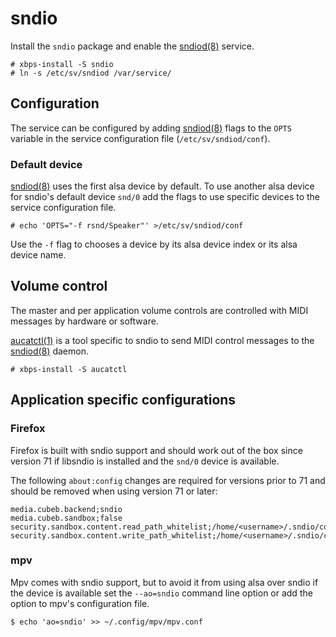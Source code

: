 # sndio

Install the `sndio` package and enable the
[sndiod(8)](https://man.voidlinux.org/sndiod.8) service.

```
# xbps-install -S sndio
# ln -s /etc/sv/sndiod /var/service/
```

## Configuration

The service can be configured by adding
[sndiod(8)](https://man.voidlinux.org/sndiod.8) flags to the `OPTS` variable in
the service configuration file (`/etc/sv/sndiod/conf`).

### Default device

[sndiod(8)](https://man.voidlinux.org/sndiod.8) uses the first alsa device by
default. To use another alsa device for sndio's default device `snd/0` add the
flags to use specific devices to the service configuration file.

```
# echo 'OPTS="-f rsnd/Speaker"' >/etc/sv/sndiod/conf
```

Use the `-f` flag to chooses a device by its alsa device index or its alsa
device name.

## Volume control

The master and per application volume controls are controlled with MIDI messages
by hardware or software.

[aucatctl(1)](https://man.voidlinux.org/aucatctl.1) is a tool specific to sndio
to send MIDI control messages to the
[sndiod(8)](https://man.voidlinux.org/sndiod.8) daemon.

```
# xbps-install -S aucatctl
```

## Application specific configurations

### Firefox

Firefox is built with sndio support and should work out of the box since version
71 if libsndio is installed and the `snd/0` device is available.

The following `about:config` changes are required for versions prior to 71 and
should be removed when using version 71 or later:

```
media.cubeb.backend;sndio
media.cubeb.sandbox;false
security.sandbox.content.read_path_whitelist;/home/<username>/.sndio/cookie
security.sandbox.content.write_path_whitelist;/home/<username>/.sndio/cookie
```

### mpv

Mpv comes with sndio support, but to avoid it from using alsa over sndio if the
device is available set the `--ao=sndio` command line option or add the option
to mpv's configuration file.

```
$ echo 'ao=sndio' >> ~/.config/mpv/mpv.conf
```
